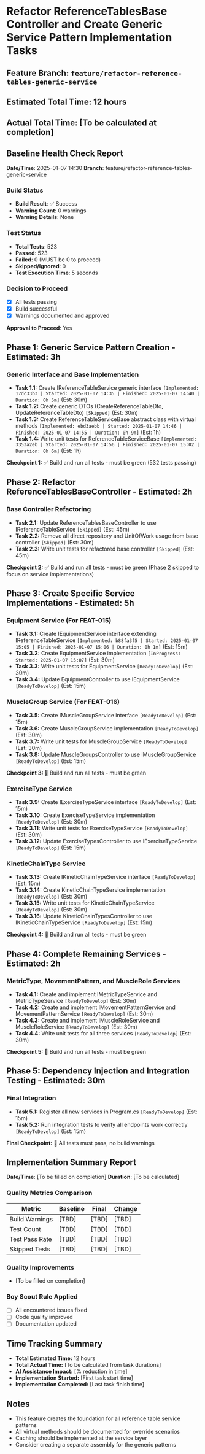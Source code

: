 # Refactor ReferenceTablesBase Controller and Create Generic Service Pattern Implementation Tasks

## Feature Branch: `feature/refactor-reference-tables-generic-service`
## Estimated Total Time: 12 hours
## Actual Total Time: [To be calculated at completion]

## Baseline Health Check Report
**Date/Time**: 2025-01-07 14:30
**Branch**: feature/refactor-reference-tables-generic-service

### Build Status
- **Build Result**: ✅ Success
- **Warning Count**: 0 warnings
- **Warning Details**: None

### Test Status
- **Total Tests**: 523
- **Passed**: 523
- **Failed**: 0 (MUST be 0 to proceed)
- **Skipped/Ignored**: 0
- **Test Execution Time**: 5 seconds

### Decision to Proceed
- [x] All tests passing
- [x] Build successful
- [x] Warnings documented and approved

**Approval to Proceed**: Yes

## Phase 1: Generic Service Pattern Creation - Estimated: 3h

### Generic Interface and Base Implementation
- **Task 1.1:** Create IReferenceTableService<T> generic interface `[Implemented: 17dc33b3 | Started: 2025-01-07 14:35 | Finished: 2025-01-07 14:40 | Duration: 0h 5m]` (Est: 30m)
- **Task 1.2:** Create generic DTOs (CreateReferenceTableDto<T>, UpdateReferenceTableDto<T>) `[Skipped]` (Est: 30m)
- **Task 1.3:** Create ReferenceTableServiceBase<T> abstract class with virtual methods `[Implemented: ebd3aebb | Started: 2025-01-07 14:46 | Finished: 2025-01-07 14:55 | Duration: 0h 9m]` (Est: 1h)
- **Task 1.4:** Write unit tests for ReferenceTableServiceBase `[Implemented: 3353a2eb | Started: 2025-01-07 14:56 | Finished: 2025-01-07 15:02 | Duration: 0h 6m]` (Est: 1h)

**Checkpoint 1:** ✅ Build and run all tests - must be green (532 tests passing)

## Phase 2: Refactor ReferenceTablesBaseController - Estimated: 2h

### Base Controller Refactoring
- **Task 2.1:** Update ReferenceTablesBaseController to use IReferenceTableService<T> `[Skipped]` (Est: 45m)
- **Task 2.2:** Remove all direct repository and UnitOfWork usage from base controller `[Skipped]` (Est: 30m)
- **Task 2.3:** Write unit tests for refactored base controller `[Skipped]` (Est: 45m)

**Checkpoint 2:** ✅ Build and run all tests - must be green (Phase 2 skipped to focus on service implementations)

## Phase 3: Create Specific Service Implementations - Estimated: 5h

### Equipment Service (For FEAT-015)
- **Task 3.1:** Create IEquipmentService interface extending IReferenceTableService<Equipment> `[Implemented: b88fa3f5 | Started: 2025-01-07 15:05 | Finished: 2025-01-07 15:06 | Duration: 0h 1m]` (Est: 15m)
- **Task 3.2:** Create EquipmentService implementation `[InProgress: Started: 2025-01-07 15:07]` (Est: 30m)
- **Task 3.3:** Write unit tests for EquipmentService `[ReadyToDevelop]` (Est: 30m)
- **Task 3.4:** Update EquipmentController to use IEquipmentService `[ReadyToDevelop]` (Est: 15m)

### MuscleGroup Service (For FEAT-016)
- **Task 3.5:** Create IMuscleGroupService interface `[ReadyToDevelop]` (Est: 15m)
- **Task 3.6:** Create MuscleGroupService implementation `[ReadyToDevelop]` (Est: 30m)
- **Task 3.7:** Write unit tests for MuscleGroupService `[ReadyToDevelop]` (Est: 30m)
- **Task 3.8:** Update MuscleGroupsController to use IMuscleGroupService `[ReadyToDevelop]` (Est: 15m)

**Checkpoint 3:** 🛑 Build and run all tests - must be green

### ExerciseType Service
- **Task 3.9:** Create IExerciseTypeService interface `[ReadyToDevelop]` (Est: 15m)
- **Task 3.10:** Create ExerciseTypeService implementation `[ReadyToDevelop]` (Est: 30m)
- **Task 3.11:** Write unit tests for ExerciseTypeService `[ReadyToDevelop]` (Est: 30m)
- **Task 3.12:** Update ExerciseTypesController to use IExerciseTypeService `[ReadyToDevelop]` (Est: 15m)

### KineticChainType Service
- **Task 3.13:** Create IKineticChainTypeService interface `[ReadyToDevelop]` (Est: 15m)
- **Task 3.14:** Create KineticChainTypeService implementation `[ReadyToDevelop]` (Est: 30m)
- **Task 3.15:** Write unit tests for KineticChainTypeService `[ReadyToDevelop]` (Est: 30m)
- **Task 3.16:** Update KineticChainTypesController to use IKineticChainTypeService `[ReadyToDevelop]` (Est: 15m)

**Checkpoint 4:** 🛑 Build and run all tests - must be green

## Phase 4: Complete Remaining Services - Estimated: 2h

### MetricType, MovementPattern, and MuscleRole Services
- **Task 4.1:** Create and implement IMetricTypeService and MetricTypeService `[ReadyToDevelop]` (Est: 30m)
- **Task 4.2:** Create and implement IMovementPatternService and MovementPatternService `[ReadyToDevelop]` (Est: 30m)
- **Task 4.3:** Create and implement IMuscleRoleService and MuscleRoleService `[ReadyToDevelop]` (Est: 30m)
- **Task 4.4:** Write unit tests for all three services `[ReadyToDevelop]` (Est: 30m)

**Checkpoint 5:** 🛑 Build and run all tests - must be green

## Phase 5: Dependency Injection and Integration Testing - Estimated: 30m

### Final Integration
- **Task 5.1:** Register all new services in Program.cs `[ReadyToDevelop]` (Est: 15m)
- **Task 5.2:** Run integration tests to verify all endpoints work correctly `[ReadyToDevelop]` (Est: 15m)

**Final Checkpoint:** 🛑 All tests must pass, no build warnings

## Implementation Summary Report
**Date/Time**: [To be filled on completion]
**Duration**: [To be calculated]

### Quality Metrics Comparison
| Metric | Baseline | Final | Change |
|--------|----------|-------|--------|
| Build Warnings | [TBD] | [TBD] | [TBD] |
| Test Count | [TBD] | [TBD] | [TBD] |
| Test Pass Rate | [TBD] | [TBD] | [TBD] |
| Skipped Tests | [TBD] | [TBD] | [TBD] |

### Quality Improvements
- [To be filled on completion]

### Boy Scout Rule Applied
- [ ] All encountered issues fixed
- [ ] Code quality improved
- [ ] Documentation updated

## Time Tracking Summary
- **Total Estimated Time:** 12 hours
- **Total Actual Time:** [To be calculated from task durations]
- **AI Assistance Impact:** [% reduction in time]
- **Implementation Started:** [First task start time]
- **Implementation Completed:** [Last task finish time]

## Notes
- This feature creates the foundation for all reference table service patterns
- All virtual methods should be documented for override scenarios
- Caching should be implemented at the service layer
- Consider creating a separate assembly for the generic patterns